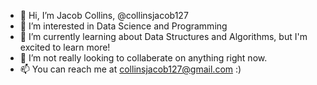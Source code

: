 - 👋 Hi, I’m Jacob Collins, @collinsjacob127
- 👀 I’m interested in Data Science and Programming
- 🌱 I’m currently learning about Data Structures and Algorithms, but I'm excited to learn more!
- 💞️ I’m not really looking to collaberate on anything right now.
- 📫 You can reach me at collinsjacob127@gmail.com :)

<!---
collinsjacob127/collinsjacob127 is a ✨ special ✨ repository because its `README.md` (this file) appears on your GitHub profile.
You can click the Preview link to take a look at your changes.
--->

